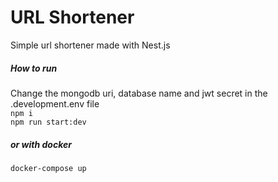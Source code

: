 # URL Shortener
Simple url shortener made with Nest.js

##### How to run
Change the mongodb uri, database name and jwt secret in the .development.env file  <br>
`npm i` <br>
`npm run start:dev` 

##### or with docker
`docker-compose up`
